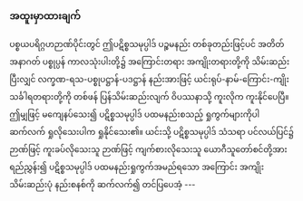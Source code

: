 ### အထူးမှာထားချက်

ပစ္စယပရိဂ္ဂဟဉာဏ်ပိုင်းတွင် ဤပဋိစ္စသမုပ္ပါဒ် ပဉ္စမနည်း တစ်ခုတည်းဖြင့်ပင် အတိတ် အနာဂတ် ပစ္စုပ္ပန် ကာလသုံးပါးတို့၌ အကြောင်းတရား အကျိုးတရားတို့ကို သိမ်းဆည်းပြီးလျှင် လက္ခဏ-ရသ-ပစ္စုပဋ္ဌာန်-ပဒဋ္ဌာန် နည်းအားဖြင့် ယင်းရုပ်-နာမ်-ကြောင်း-ကျိုး သင်္ခါရတရားတို့ကို တစ်ဖန် ပြန်သိမ်းဆည်းလျက် ဝိပဿနာသို့ ကူးလိုက ကူးနိုင်ပေပြီ။ 
ဤမျှဖြင့် မကျေနပ်သေး၍ ပဋိစ္စသမုပ္ပါဒ် ပထမနည်းစသည့် ရှုကွက်များကိုပါ ဆက်လက် ရှုလိုသေးပါက ရှုနိုင်သေး၏။ 
ယင်းသို့ ပဋိစ္စသမုပ္ပါဒ် သံသရာ ပင်လယ်ပြင်၌ ဉာဏ်ဖြင့် ကူးခပ်လိုသေးသူ ဉာဏ်ဖြင့် ကျက်စားလိုသေးသူ ယောဂီသူတော်စင်တို့အား ရည်ညွှန်း၍ ပဋိစ္စသမုပ္ပါဒ် ပထမနည်းရှုကွက်အမည်ရသော အကြောင်း အကျိုး သိမ်းဆည်းပုံ နည်းစနစ်ကို ဆက်လက်၍ တင်ပြပေအံ့ ---
